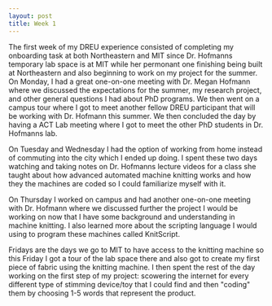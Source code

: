 ```yaml
---
layout: post
title: Week 1
---
```


The first week of my DREU experience consisted of completing my onboarding task at both Northeastern and MIT since Dr. Hofmanns temporary lab space is at MIT while her permonant one finishing being built at Northeastern and also beginning to work on my project for the summer. On Monday, I had a great one-on-one meeting with Dr. Megan Hofmann where we discussed the expectations for the summer, my research project, and other general questions I had about PhD programs. We then went on a campus tour where I got to meet another fellow DREU participant that will be working with Dr. Hofmann this summer. We then concluded the day by having a ACT Lab meeting where I got to meet the other PhD students in Dr. Hofmanns lab. 

On Tuesday and Wednesday I had the option of working from home instead of commuting into the city which I ended up doing. I spent these two days watching and taking notes on Dr. Hofmanns lecture videos for a class she taught about how advanced automated machine knitting works and how they the machines are coded so I could familiarize myself with it. 

On Thursday I worked on campus and had another one-on-one meeting with Dr. Hofmann where we discussed further the project I would be working on now that I have some background and understanding in machine knitting. I also learned more about the scripting language I would using to program these machines called KnitScript.

Fridays are the days we go to MIT to have access to the knitting machine so this Friday I got a tour of the lab space there and also got to create my first piece of fabric using the knitting machine. I then spent the rest of the day working on the first step of my project: scowering the internet for every different type of stimming device/toy that I could find and then "coding" them by choosing 1-5 words that represent the product.

